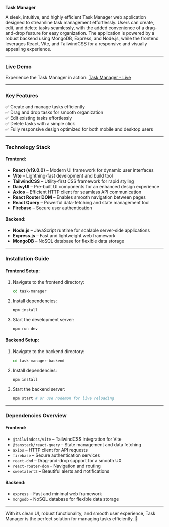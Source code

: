 **Task Manager**

A sleek, intuitive, and highly efficient Task Manager web application designed to streamline task management effortlessly. Users can create, edit, and delete tasks seamlessly, with the added convenience of a drag-and-drop feature for easy organization. The application is powered by a robust backend using MongoDB, Express, and Node.js, while the frontend leverages React, Vite, and TailwindCSS for a responsive and visually appealing experience.

---

### **Live Demo**
Experience the Task Manager in action:
[Task Manager - Live](https://taskgo-mariana-cl.vercel.app)

---

### **Key Features**
✅ Create and manage tasks efficiently  
✅ Drag and drop tasks for smooth organization  
✅ Edit existing tasks effortlessly  
✅ Delete tasks with a simple click  
✅ Fully responsive design optimized for both mobile and desktop users  

---

### **Technology Stack**
#### **Frontend:**
- **React (v19.0.0)** – Modern UI framework for dynamic user interfaces
- **Vite** – Lightning-fast development and build tool
- **TailwindCSS** – Utility-first CSS framework for rapid styling
- **DaisyUI** – Pre-built UI components for an enhanced design experience
- **Axios** – Efficient HTTP client for seamless API communication
- **React Router DOM** – Enables smooth navigation between pages
- **React Query** – Powerful data-fetching and state management tool
- **Firebase** – Secure user authentication

#### **Backend:**
- **Node.js** – JavaScript runtime for scalable server-side applications
- **Express.js** – Fast and lightweight web framework
- **MongoDB** – NoSQL database for flexible data storage

---

### **Installation Guide**
#### **Frontend Setup:**
1. Navigate to the frontend directory:
   ```sh
   cd task-manager
   ```
2. Install dependencies:
   ```sh
   npm install
   ```
3. Start the development server:
   ```sh
   npm run dev
   ```

#### **Backend Setup:**
1. Navigate to the backend directory:
   ```sh
   cd task-manager-backend
   ```
2. Install dependencies:
   ```sh
   npm install
   ```
3. Start the backend server:
   ```sh
   npm start # or use nodemon for live reloading
   ```

---

### **Dependencies Overview**
#### **Frontend:**
- `@tailwindcss/vite` – TailwindCSS integration for Vite
- `@tanstack/react-query` – State management and data fetching
- `axios` – HTTP client for API requests
- `firebase` – Secure authentication services
- `react-dnd` – Drag-and-drop support for a smooth UX
- `react-router-dom` – Navigation and routing
- `sweetalert2` – Beautiful alerts and notifications

#### **Backend:**
- `express` – Fast and minimal web framework
- `mongodb` – NoSQL database for flexible data storage

---

With its clean UI, robust functionality, and smooth user experience, Task Manager is the perfect solution for managing tasks efficiently. 🚀